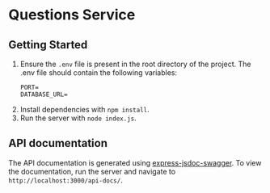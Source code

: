 # Questions Service

## Getting Started
1. Ensure the `.env` file is present in the root directory of the project. The .env file should contain the following variables:
    ```
    PORT=
    DATABASE_URL=
    ```
1. Install dependencies with `npm install`.
1. Run the server with `node index.js`.

## API documentation
The API documentation is generated using [express-jsdoc-swagger](https://www.npmjs.com/package/express-jsdoc-swagger). To view the documentation, run the server and navigate to `http://localhost:3000/api-docs/`.
